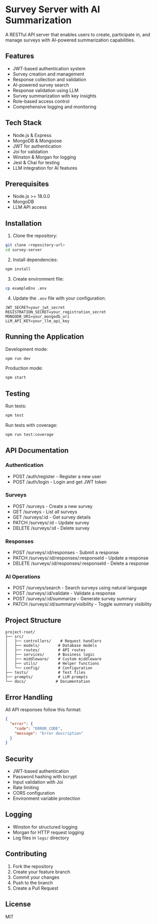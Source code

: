 # Survey Server with AI Summarization

A RESTful API server that enables users to create, participate in, and manage surveys with AI-powered summarization capabilities.

## Features

- JWT-based authentication system
- Survey creation and management
- Response collection and validation
- AI-powered survey search
- Response validation using LLM
- Survey summarization with key insights
- Role-based access control
- Comprehensive logging and monitoring

## Tech Stack

- Node.js & Express
- MongoDB & Mongoose
- JWT for authentication
- Joi for validation
- Winston & Morgan for logging
- Jest & Chai for testing
- LLM integration for AI features

## Prerequisites

- Node.js >= 18.0.0
- MongoDB
- LLM API access

## Installation

1. Clone the repository:

```bash
git clone <repository-url>
cd survey-server
```

2. Install dependencies:

```bash
npm install
```

3. Create environment file:

```bash
cp exampleEnv .env
```

4. Update the `.env` file with your configuration:

```
JWT_SECRET=your_jwt_secret
REGISTRATION_SECRET=your_registration_secret
MONGODB_URI=your_mongodb_uri
LLM_API_KEY=your_llm_api_key
```

## Running the Application

Development mode:

```bash
npm run dev
```

Production mode:

```bash
npm start
```

## Testing

Run tests:

```bash
npm test
```

Run tests with coverage:

```bash
npm run test:coverage
```

## API Documentation

### Authentication

- POST /auth/register - Register a new user
- POST /auth/login - Login and get JWT token

### Surveys

- POST /surveys - Create a new survey
- GET /surveys - List all surveys
- GET /surveys/:id - Get survey details
- PATCH /surveys/:id - Update survey
- DELETE /surveys/:id - Delete survey

### Responses

- POST /surveys/:id/responses - Submit a response
- PATCH /surveys/:id/responses/:responseId - Update a response
- DELETE /surveys/:id/responses/:responseId - Delete a response

### AI Operations

- POST /surveys/search - Search surveys using natural language
- POST /surveys/:id/validate - Validate a response
- POST /surveys/:id/summarize - Generate survey summary
- PATCH /surveys/:id/summary/visibility - Toggle summary visibility

## Project Structure

```
project-root/
├── src/
│   ├── controllers/    # Request handlers
│   ├── models/        # Database models
│   ├── routes/        # API routes
│   ├── services/      # Business logic
│   ├── middleware/    # Custom middleware
│   ├── utils/         # Helper functions
│   └── config/        # Configuration
├── tests/             # Test files
├── prompts/           # LLM prompts
└── docs/             # Documentation
```

## Error Handling

All API responses follow this format:

```json
{
  "error": {
    "code": "ERROR_CODE",
    "message": "Error description"
  }
}
```

## Security

- JWT-based authentication
- Password hashing with bcrypt
- Input validation with Joi
- Rate limiting
- CORS configuration
- Environment variable protection

## Logging

- Winston for structured logging
- Morgan for HTTP request logging
- Log files in `logs/` directory

## Contributing

1. Fork the repository
2. Create your feature branch
3. Commit your changes
4. Push to the branch
5. Create a Pull Request

## License

MIT
